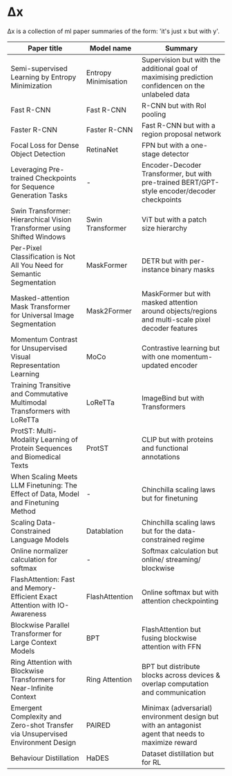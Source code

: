 # Δx
Δx is a collection of ml paper summaries of the form: 'it's just x but with y'.

| Paper title                                                                        | Model name           | Summary                                                                                             |
|------------------------------------------------------------------------------------|----------------------|-----------------------------------------------------------------------------------------------------|
| Semi-supervised Learning by Entropy Minimization                                   | Entropy Minimisation | Supervision but with the additional goal of maximising prediction confidencen on the unlabeled data |
| Fast R-CNN                                                                         | Fast R-CNN           | R-CNN but with RoI pooling                                                                          |
| Faster R-CNN                                                                       | Faster R-CNN         | Fast R-CNN but with a region proposal network                                                       |
| Focal Loss for Dense Object Detection                                              | RetinaNet            | FPN but with a one-stage detector                                                                   |
| Leveraging Pre-trained Checkpoints for Sequence Generation Tasks                   | -                    | Encoder-Decoder Transformer, but with pre-trained BERT/GPT-style encoder/decoder checkpoints        |
| Swin Transformer: Hierarchical Vision Transformer using Shifted Windows            | Swin Transformer     | ViT but with a patch size hierarchy                                                                 |
| Per-Pixel Classification is Not All You Need for Semantic Segmentation             | MaskFormer           | DETR but with per-instance binary masks                                                             |
| Masked-attention Mask Transformer for Universal Image Segmentation                 | Mask2Former          | MaskFormer but with masked attention around objects/regions and multi-scale pixel decoder features  |
| Momentum Contrast for Unsupervised Visual Representation Learning                  | MoCo                 | Contrastive learning but with one momentum-updated encoder                                          |
| Training Transitive and Commutative Multimodal Transformers with LoReTTa           | LoReTTa              | ImageBind but with Transformers                                                                     |
| ProtST: Multi-Modality Learning of Protein Sequences and Biomedical Texts          | ProtST               | CLIP but with proteins and functional annotations                                                   |
| When Scaling Meets LLM Finetuning: The Effect of Data, Model and Finetuning Method | -                    | Chinchilla scaling laws but for finetuning                                                          |
| Scaling Data-Constrained Language Models                                           | Datablation          | Chinchilla scaling laws but for the data-constrained regime                                         |
| Online normalizer calculation for softmax                                          | -                    | Softmax calculation but online/ streaming/ blockwise                                                |
| FlashAttention: Fast and Memory-Efficient Exact Attention with IO-Awareness        | FlashAttention       | Online softmax but with attention checkpointing                                                     |
| Blockwise Parallel Transformer for Large Context Models                            | BPT                  | FlashAttention but fusing blockwise attention with FFN                                              |
| Ring Attention with Blockwise Transformers for Near-Infinite Context               | Ring Attention       | BPT but distribute blocks across devices & overlap computation and communication                    |
| Emergent Complexity and Zero-shot Transfer via Unsupervised Environment Design     | PAIRED               | Minimax (adversarial) environment design but with an antagonist agent that needs to maximize reward |
| Behaviour Distillation                                                             | HaDES                | Dataset distillation but for RL                                                                     |

